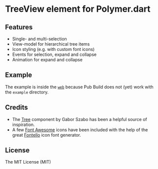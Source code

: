 # TreeView element for Polymer.dart #

## Features ##
* Single- and multi-selection
* View-model for hierarchical tree items
* Icon styling (e.g. with custom font icons)
* Events for selection, expand and collapse
* Animation for expand and collapse

## Example ##
The example is inside the [`web`](https://github.com/marcojakob/dart-makery-ui-tree-view/tree/master/web) 
because Pub Build does not (yet) work with the `example` directory.

## Credits ##
* The [Tree](http://html-components.appspot.com/components/data/tree) component 
by Gabor Szabo has been a helpful source of inspiration.
* A few [Font Awesome](http://fortawesome.github.io/Font-Awesome/) icons have 
been included with the help of the great [Fontello](http://fontello.com/) icon 
font generator.


## License ##
The MIT License (MIT)